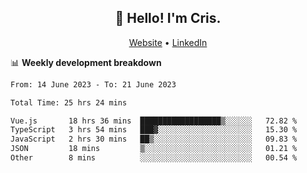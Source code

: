 
<h2 align="center">👋 Hello! I'm Cris.</h2>
<p align="center">
  <a href="https://www.criscunas.dev">Website</a> •
  <a href="https://www.linkedin.com/in/cristophercunas/">LinkedIn</a> 
</p>


📊 **Weekly development breakdown**
<!--START_SECTION:waka-->

```txt
From: 14 June 2023 - To: 21 June 2023

Total Time: 25 hrs 24 mins

Vue.js       18 hrs 36 mins  ██████████████████▒░░░░░░   72.82 %
TypeScript   3 hrs 54 mins   ███▓░░░░░░░░░░░░░░░░░░░░░   15.30 %
JavaScript   2 hrs 30 mins   ██▒░░░░░░░░░░░░░░░░░░░░░░   09.83 %
JSON         18 mins         ▒░░░░░░░░░░░░░░░░░░░░░░░░   01.21 %
Other        8 mins          ░░░░░░░░░░░░░░░░░░░░░░░░░   00.54 %
```

<!--END_SECTION:waka-->
